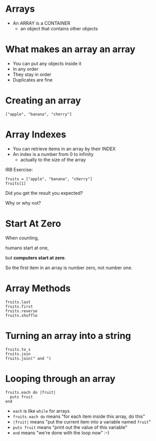 # Arrays

* An ARRAY is a CONTAINER
  * an object that contains other objects

# What makes an array an array

* You can put any objects inside it
* In any order
* They stay in order
* Duplicates are fine

# Creating an array

    ["apple", "banana", "cherry"]

# Array Indexes

* You can retrieve items in an array by their INDEX
* An index is a number from 0 to infinity
  * actually to the size of the array

IRB Exercise:

    fruits = ["apple", "banana", "cherry"]
    fruits[1]

Did you get the result you expected?

Why or why not?

# Start At Zero

When counting, 

humans start at one, 

but **computers start at zero**.

So the first item in an array is number zero, not number one.

# Array Methods

    fruits.last
    fruits.first
    fruits.reverse
    fruits.shuffle

# Turning an array into a string

    fruits.to_s
    fruits.join
    fruits.join(" and ")

# Looping through an array

    fruits.each do |fruit|
      puts fruit
    end

* `each` is like `while` for arrays
* `fruits.each do` means "for each item inside this array, do this"
* `|fruit|` means "put the current item into a variable named `fruit`"
* `puts fruit` means "print out the value of this variable"
* `end` means "we're done with the loop now" :-)

